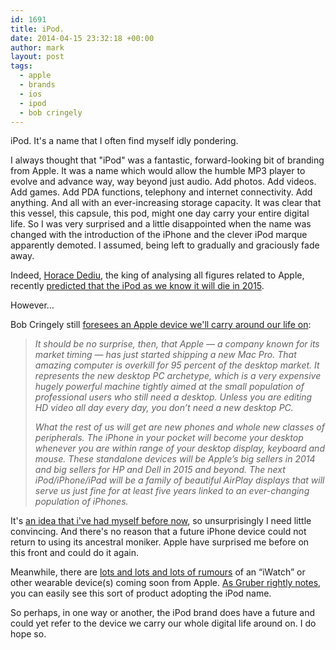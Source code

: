 ```yaml
---
id: 1691
title: iPod.
date: 2014-04-15 23:32:18 +00:00
author: mark
layout: post
tags:
  - apple
  - brands
  - ios
  - ipod
  - bob cringely
---
```

iPod. It's a name that I often find myself idly pondering.

I always thought that "iPod" was a fantastic, forward-looking bit of branding from Apple. It was a name which would allow the humble MP3 player to evolve and advance way, way beyond just audio. Add photos. Add videos. Add games. Add PDA functions, telephony and internet connectivity. Add anything. And all with an ever-increasing storage capacity. It was clear that this vessel, this capsule, this pod, might one day carry your entire digital life. So I was very surprised and a little disappointed when the name was changed with the introduction of the iPhone and the clever iPod marque apparently demoted. I assumed, being left to gradually and graciously fade away.

Indeed, [Horace Dediu](http://www.asymco.com/), the king of analysing all figures related to Apple, recently [predicted that the iPod as we know it will die in 2015](https://twitter.com/asymco/status/423190851930836992).

However&#8230;

Bob Cringely still [foresees an Apple device we'll carry around our life on](http://www.cringely.com/2014/01/10/final-2014-prediction-end-pc-knew/):

> _It should be no surprise, then, that Apple — a company known for its market timing — has just started shipping a new Mac Pro. That amazing computer is overkill for 95 percent of the desktop market. It represents the new desktop PC archetype, which is a very expensive hugely powerful machine tightly aimed at the small population of professional users who still need a desktop. Unless you are editing HD video all day every day, you don’t need a new desktop PC._
> 
> _What the rest of us will get are new phones and whole new classes of peripherals. The iPhone in your pocket will become your desktop whenever you are within range of your desktop display, keyboard and mouse. These standalone devices will be Apple’s big sellers in 2014 and big sellers for HP and Dell in 2015 and beyond. The next iPod/iPhone/iPad will be a family of beautiful AirPlay displays that will serve us just fine for at least five years linked to an ever-changing population of iPhones._

It's [an idea that i've had myself before now](http://www.sallonoroff.co.uk/blog/2009/08/shiny-new-apple-products/), so unsurprisingly I need little convincing. And there's no reason that a future iPhone device could not return to using its ancestral moniker. Apple have surprised me before on this front and could do it again.

Meanwhile, there are [lots and lots and lots of rumours](http://www.macrumors.com/search?s=iwatch) of an &#8220;iWatch&#8221; or other wearable device(s) coming soon from Apple. [As Gruber rightly notes](http://daringfireball.net/linked/2014/04/14/snell-wearable), you can easily see this sort of product adopting the iPod name.

So perhaps, in one way or another, the iPod brand does have a future and could yet refer to the device we carry our whole digital life around on. I do hope so.
